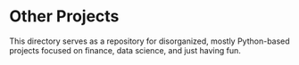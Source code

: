# Other Projects
This directory serves as a repository for disorganized, mostly Python-based projects focused on finance, data science, and just having fun.

